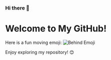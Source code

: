 ### Hi there 👋


# Welcome to My GitHub!

Here is a fun moving emoji: ![Behind Emoji]([https://tenor.com/en-GB/view/hol-vagytok-gif-26992352](https://media.tenor.com/AE6296kF_bYAAAAj/hol-vagytok.gif))

Enjoy exploring my repository! 😊
